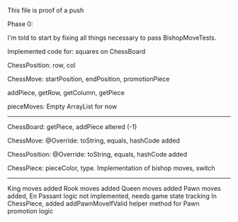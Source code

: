 This file is proof of a push

Phase 0:

I'm told to start by fixing all things necessary to
pass BishopMoveTests.

Implemented code for:
squares on ChessBoard

ChessPosition: row, col

ChessMove: startPosition, endPosition, promotionPiece

addPiece, getRow, getColumn, getPiece

pieceMoves: Empty ArrayList for now

---
ChessBoard: getPiece, addPiece altered (-1)

ChessMove: @Override: toString, equals, hashCode added

ChessPosition: @Override: toString, equals, hashCode added

ChessPiece: pieceColor, type. Implementation of bishop moves, switch

---
King moves added
Rook moves added
Queen moves added
Pawn moves added, En Passant logic not implemented, needs game state tracking
In ChessPiece, added addPawnMoveIfValid helper method for Pawn promotion logic

